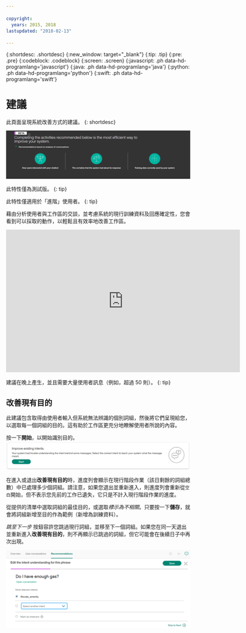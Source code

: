 ```yaml
---

copyright:
  years: 2015, 2018
lastupdated: "2018-02-13"

---
```


{:shortdesc: .shortdesc}
{:new_window: target="_blank"}
{:tip: .tip}
{:pre: .pre}
{:codeblock: .codeblock}
{:screen: .screen}
{:javascript: .ph data-hd-programlang='javascript'}
{:java: .ph data-hd-programlang='java'}
{:python: .ph data-hd-programlang='python'}
{:swift: .ph data-hd-programlang='swift'}

# 建議
此頁面呈現系統改善方式的建議。
{: shortdesc}

![「建議」標籤](images/RecommendTop.png)

此特性僅為測試版。
{: tip}

此特性僅適用於「進階」使用者。
{: tip}

藉由分析使用者與工作區的交談，並考慮系統的現行訓練資料及回應確定性，您會看到可以採取的動作，以輕鬆且有效率地改善工作區。

<iframe class="embed-responsive-item" id="youtubeplayer" type="text/html" width="640" height="390" src="https://www.youtube.com/embed/scMu66AvZtY" frameborder="0" webkitallowfullscreen mozallowfullscreen allowfullscreen> </iframe>

建議在晚上產生，並且需要大量使用者訊息（例如，超過 50 則）。
{: tip}

## 改善現有目的
此建議包含取得由使用者輸入但系統無法辨識的個別詞組，然後將它們呈現給您，以選取每一個詞組的目的。這有助於工作區更充分地瞭解使用者所說的內容。

按一下**開始**，以開始識別目的。
![改善現有目的頁面](images/rec_improve_intent.png)

在進入或退出**改善現有目的**時，進度列會顯示在現行階段作業（該日剩餘的詞組總數）中已處理多少個詞組。請注意，如果您退出並重新進入，則進度列會重新從`空白`開始，但不表示您先前的工作已遺失，它只是不計入現行階段作業的進度。

從提供的清單中選取詞組的最佳目的，或選取*標示為不相關*。只要按一下**儲存**，就會將詞組新增至目的作為範例（新增為訓練資料）。

*跳至下一步* 按鈕容許您跳過現行詞組，並移至下一個詞組。如果您在同一天退出並重新進入**改善現有目的**，則不再顯示已跳過的詞組，但它可能會在後續日子中再次出現。

![「改善現有目的」編輯頁面](images/rec_improve_intent2.png)
